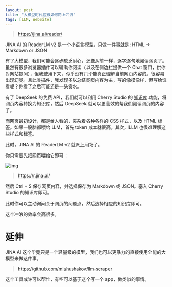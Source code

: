 ```yaml
---
layout: post
title: "大模型时代应该如何网上冲浪"
tags: [LLM, WebSite]
---
```


> <https://jina.ai/reader/>

JINA AI 的 ReaderLM v2 是一个小语言模型，只做一件事就是: HTML -> Markdown or JSON

<!--more-->

有了大模型，我们可能会逐步缺乏耐心，还像从前一样，逐字逐句地阅读网页了。虽然有很多浏览器插件可以辅助你阅读（以及在侧边栏提供一个 Chat 窗口，供你对网站提问），但我使用下来，似乎没有几个能真正理解当前网页内容的。很容易出现幻觉。且此类插件，我发现多以总结网页内容为主，写的像模像样，但写给谁看呢？你看了之后可能还是一头雾水。

有了 DeepSeek 的免费 API，我们就可以利用 Cherry Studio 的 [知识库](https://docs.cherry-ai.com/advanced-basic/knowledge-base) 功能，将网页内容转换为知识库，然后 DeepSeek 就可以更高效的帮我们阅读网页的内容了。

而网页最初设计，都是给人看的，夹杂着各种各样的 CSS 样式，以及 HTML 标签。如果一股脑都喂给 LLM，首先 token 成本就很高，其次，LLM 也很难理解这些样式和标签。

此时，JINA AI 的 ReaderLM v2 就派上用场了。

你只需要先把网页喂给它即可：

![img](https://jina.ai/assets/explain-EQrFe5k3.svg)

> <https://r.jina.ai/>

然后 Ctrl + S 保存网页内容，并选择保存为 Markdown 或 JSON。塞入 Cherry Studio 的知识库即可。

此时你可以主动询问关于网页的问题点，然后选择相应的知识库即可。

这个冲浪的效率会高很多。

# 延伸

JINA AI 这个毕竟只是一个轻量级的模型，我们也可以更暴力的直接使用全能的大模型来做这件事。

> <https://github.com/mishushakov/llm-scraper>

这个工具或许可以帮忙，有空可以基于这个写一个 app，做类似的事情。
